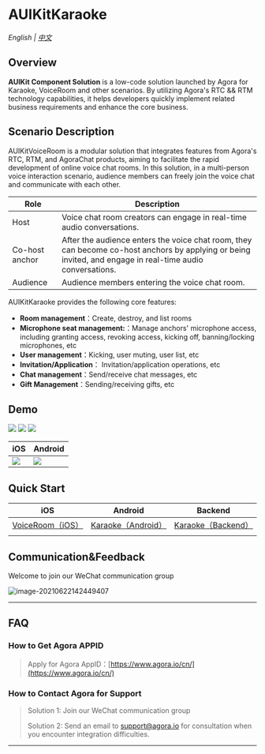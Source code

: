 # AUIKitKaraoke

*English | [中文](README.zh.md)*

## Overview

**AUIKit Component Solution** is a low-code solution launched by Agora for Karaoke, VoiceRoom and other scenarios. By utilizing Agora's RTC && RTM technology capabilities, it helps developers quickly implement related business requirements and enhance the core business.

## Scenario Description

AUIKitVoiceRoom is a modular solution that integrates features from Agora's RTC, RTM, and AgoraChat products, aiming to facilitate the rapid development of online voice chat rooms. In this solution, in a multi-person voice interaction scenario, audience members can freely join the voice chat and communicate with each other.


| Role           | Description                                                                                                                                               |
|----------------|-----------------------------------------------------------------------------------------------------------------------------------------------------------|
| Host           | Voice chat room creators can engage in real-time audio conversations.                                                                                     |
| Co-host anchor | After the audience enters the voice chat room, they can become co-host anchors by applying or being invited, and engage in real-time audio conversations. |
| Audience       | Audience members entering the voice chat room.                                                                                                            |

AUIKitKaraoke provides the following core features:
- **Room management**：Create, destroy, and list rooms
- **Microphone seat management:**：Manage anchors' microphone access, including granting access, revoking access, kicking off, banning/locking microphones, etc
- **User management**：Kicking, user muting, user list, etc
- **Invitation/Application**： Invitation/application operations, etc
- **Chat management**：Send/receive chat messages, etc
- **Gift Management**：Sending/receiving gifts, etc



## Demo
  ![](https://fullapp.oss-cn-beijing.aliyuncs.com/uikit/readme/IMG_8055.PNG)  ![](https://fullapp.oss-cn-beijing.aliyuncs.com/uikit/readme/IMG_8056.PNG?x-oss-process=image/resize,w_200)  ![](https://fullapp.oss-cn-beijing.aliyuncs.com/uikit/readme/IMG_8057.PNG) 

| iOS                                                          | Android                                                      |
| ------------------------------------------------------------ | ------------------------------------------------------------ |
| ![](https://fullapp.oss-cn-beijing.aliyuncs.com/uikit/qrcode/voiceroom_ios.png) | ![](https://fullapp.oss-cn-beijing.aliyuncs.com/uikit/qrcode/voiceroom_android.png) |

## Quick Start

| iOS                           | Android                                                                                  | Backend                                                                                  |
|-------------------------------|------------------------------------------------------------------------------------------|------------------------------------------------------------------------------------------|
| [VoiceRoom（iOS）](iOS/Example) | [Karaoke（Android）](https://github.com/AgoraIO-Community/AUIKitKaraoke/tree/main/Android) | [Karaoke（Backend）](https://github.com/AgoraIO-Community/AUIKitKaraoke/tree/main/backend) |
|                               |                                                                                          |                                                                                          |


## Communication&Feedback

Welcome to join our WeChat communication group

![image-20210622142449407](https://download.agora.io/null/karaoke-uikit-wechat-pic.jpg)



---

## FAQ

### How to Get Agora APPID

> Apply for Agora AppID：[https://www.agora.io/cn/](https://www.agora.io/cn/)


### How to Contact Agora for Support

> Solution 1: Join our WeChat communication group
>
> Solution 2: Send an email to support@agora.io for consultation when you encounter integration difficulties.

---